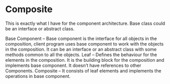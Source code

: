 # Composite

This is exactly what I have for the component architecture.
Base class could be an interface or abstract class.


Base Component – Base component is the interface for all objects in the composition, client program uses base component to work with the objects in the composition. It can be an interface or an abstract class with some methods common to all the objects.
Leaf – Defines the behaviour for the elements in the composition. It is the building block for the composition and implements base component. It doesn’t have references to other Components.
Composite – It consists of leaf elements and implements the operations in base component.

